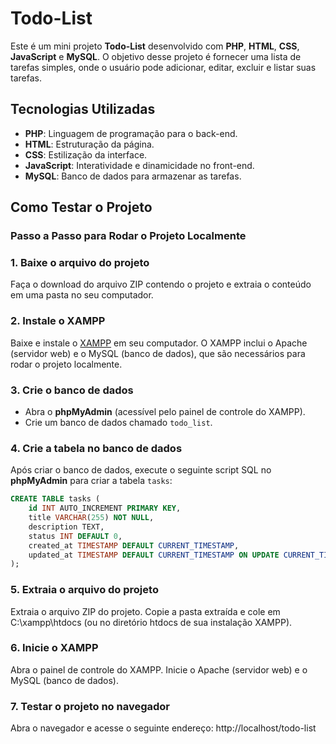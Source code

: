 # Todo-List

Este é um mini projeto **Todo-List** desenvolvido com **PHP**, **HTML**, **CSS**, **JavaScript** e **MySQL**. O objetivo desse projeto é fornecer uma lista de tarefas simples, onde o usuário pode adicionar, editar, excluir e listar suas tarefas.

## Tecnologias Utilizadas

- **PHP**: Linguagem de programação para o back-end.
- **HTML**: Estruturação da página.
- **CSS**: Estilização da interface.
- **JavaScript**: Interatividade e dinamicidade no front-end.
- **MySQL**: Banco de dados para armazenar as tarefas.

## Como Testar o Projeto

### Passo a Passo para Rodar o Projeto Localmente

### 1. Baixe o arquivo do projeto
Faça o download do arquivo ZIP contendo o projeto e extraia o conteúdo em uma pasta no seu computador.

### 2. Instale o XAMPP
Baixe e instale o [XAMPP](https://www.apachefriends.org/pt_br/index.html) em seu computador. O XAMPP inclui o Apache (servidor web) e o MySQL (banco de dados), que são necessários para rodar o projeto localmente.

### 3. Crie o banco de dados
- Abra o **phpMyAdmin** (acessível pelo painel de controle do XAMPP).
- Crie um banco de dados chamado `todo_list`.

### 4. Crie a tabela no banco de dados
Após criar o banco de dados, execute o seguinte script SQL no **phpMyAdmin** para criar a tabela `tasks`:

```sql
CREATE TABLE tasks (
    id INT AUTO_INCREMENT PRIMARY KEY,
    title VARCHAR(255) NOT NULL,
    description TEXT,
    status INT DEFAULT 0,
    created_at TIMESTAMP DEFAULT CURRENT_TIMESTAMP,
    updated_at TIMESTAMP DEFAULT CURRENT_TIMESTAMP ON UPDATE CURRENT_TIMESTAMP
);
```
### 5.  Extraia o arquivo do projeto 
Extraia o arquivo ZIP do projeto.
Copie a pasta extraída e cole em C:\xampp\htdocs (ou no diretório htdocs de sua instalação XAMPP).

### 6. Inicie o XAMPP
Abra o painel de controle do XAMPP.
Inicie o Apache (servidor web) e o MySQL (banco de dados).

### 7. Testar o projeto no navegador
Abra o navegador e acesse o seguinte endereço: http://localhost/todo-list

